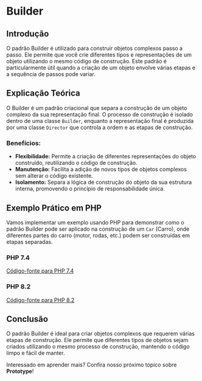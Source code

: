 # Builder

## Introdução
O padrão Builder é utilizado para construir objetos complexos passo a passo. Ele permite que você crie diferentes tipos e representações de um objeto utilizando o mesmo código de construção. Este padrão é particularmente útil quando a criação de um objeto envolve várias etapas e a sequência de passos pode variar.

## Explicação Teórica
O Builder é um padrão criacional que separa a construção de um objeto complexo da sua representação final. O processo de construção é isolado dentro de uma classe `Builder`, enquanto a representação final é produzida por uma classe `Director` que controla a ordem e as etapas de construção.

### Benefícios:
- **Flexibilidade:** Permite a criação de diferentes representações do objeto construído, reutilizando o código de construção.
- **Manutenção:** Facilita a adição de novos tipos de objetos complexos sem alterar o código existente.
- **Isolamento:** Separa a lógica de construção do objeto da sua estrutura interna, promovendo o princípio de responsabilidade única.

## Exemplo Prático em PHP

Vamos implementar um exemplo usando PHP para demonstrar como o padrão Builder pode ser aplicado na construção de um `Car` (Carro), onde diferentes partes do carro (motor, rodas, etc.) podem ser construídas em etapas separadas.

### PHP 7.4
[Código-fonte para PHP 7.4](../../src/creational-patterns/php7.4/BuilderExample.php)

### PHP 8.2
[Código-fonte para PHP 8.2](../../src/creational-patterns/php8.2/BuilderExample.php)

## Conclusão
O padrão Builder é ideal para criar objetos complexos que requerem várias etapas de construção. Ele permite que diferentes tipos de objetos sejam criados utilizando o mesmo processo de construção, mantendo o código limpo e fácil de manter.

Interessado em aprender mais? Confira nosso próximo tópico sobre **Prototype**!
